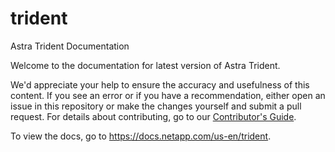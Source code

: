 # trident
Astra Trident Documentation

Welcome to the documentation for latest version of Astra Trident.

We'd appreciate your help to ensure the accuracy and usefulness of this content. If you see an error or if you have a recommendation, either open an issue in this repository or make the changes yourself and submit a pull request. For details about contributing, go to our [Contributor's Guide](https://docs.netapp.com/us-en/contribute/).

To view the docs, go to https://docs.netapp.com/us-en/trident.
